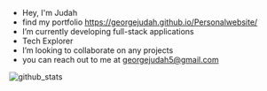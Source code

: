 


- Hey, I'm Judah
- find my portfolio https://georgejudah.github.io/Personalwebsite/
- I’m currently developing full-stack applications
- Tech Explorer
- I’m looking to collaborate on any projects
- you can reach out to me at georgejudah5@gmail.com



<!---
georgejudah/georgejudah is a ✨ special ✨ repository because its `README.md` (this file) appears on your GitHub profile.
You can click the Preview link to take a look at your changes.
--->
![github_stats](https://user-images.githubusercontent.com/36484444/153561588-0872c37b-b4ce-4e3b-bdc8-2fff73510a4f.JPG)

